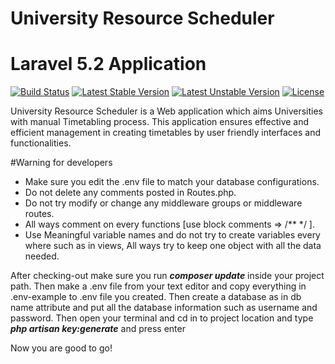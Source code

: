 # University Resource Scheduler
# Laravel 5.2 Application

[![Build Status](https://travis-ci.org/laravel/framework.svg)](https://travis-ci.org/laravel/framework)
[![Latest Stable Version](https://poser.pugx.org/laravel/framework/v/stable.svg)](https://packagist.org/packages/laravel/framework)
[![Latest Unstable Version](https://poser.pugx.org/laravel/framework/v/unstable.svg)](https://packagist.org/packages/laravel/framework)
[![License](https://poser.pugx.org/laravel/framework/license.svg)](https://packagist.org/packages/laravel/framework)

University Resource Scheduler is a Web application which aims Universities with manual Timetabling process. This application ensures effective and efficient management in creating timetables by user friendly interfaces and functionalities.


#Warning for developers

* Make sure you edit the .env file to match your database configurations.
* Do not delete any comments posted in Routes.php.
* Do not try modify or change any middleware groups or middleware routes.
* All ways comment on every functions [use block comments => /** */ ].
* Use Meaningful variable names and do not try to create variables every where such as in views, All ways try to keep one object with all the data needed.


After checking-out make sure you run ***composer update*** inside your project path.
Then make a .env file from your text editor and copy everything in .env-example to .env file you created.
Then create a database as in db name attribute and put all the database information such as username and password.
Then open your terminal and cd in to project location and type ***php artisan key:generate*** and press enter

Now you are good to go!